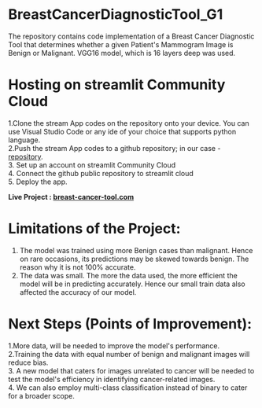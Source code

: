 # **BreastCancerDiagnosticTool_G1**
The repository contains code implementation of a Breast Cancer Diagnostic Tool that determines whether a given Patient's Mammogram Image is Benign or Malignant. VGG16 model, which is 16 layers deep was used.


# **Hosting on streamlit Community Cloud**
1.Clone the stream App codes on the repository onto your device. You can use Visual Studio Code or any ide of your choice that supports python language. <br/>
2.Push the stream App codes to a github repository; in our case - [repository](https://github.com/johnthuo1/breast-cancer-tool). <br/>
3. Set up an account on streamlit Community Cloud <br/>
4. Connect the github public repository to streamlit cloud <br/>
5. Deploy the app.

  **Live Project : [breast-cancer-tool.com](https://johnthuo1-breast-cancer-tool-streamapp-647vh4.streamlit.app/)**
  
  # **Limitations of the Project:**
1. The model was trained using more Benign cases than malignant. Hence on rare occasions, its predictions may be skewed towards benign. The reason why it is not 100% accurate.
2. The data was small. The more the data used, the more efficient the model will be in predicting accurately. Hence our small train data also affected the accuracy of our model.
  
  # **Next Steps (Points of Improvement):**
1.More data, will be needed to improve the model's performance. <br/>
2.Training the data with equal number of benign and malignant images will reduce bias. <br/>
3. A new model that caters for images unrelated to cancer will be needed to test the model's efficiency in identifying cancer-related images. <br/>
4. We can also employ multi-class classification instead of binary to cater for a broader scope. <br/>
  
 
